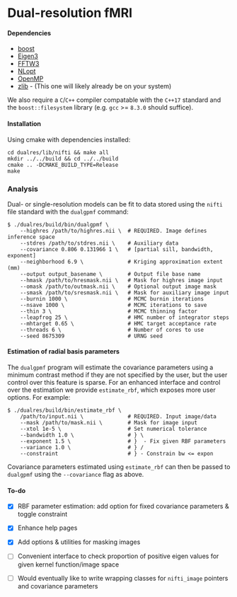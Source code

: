 
# Dual-resolution fMRI

#### Dependencies
 - [boost](https://www.boost.org/)
 - [Eigen3](http://eigen.tuxfamily.org/index.php?title=Main_Page)
 - [FFTW3](http://www.fftw.org/)
 - [NLopt](https://nlopt.readthedocs.io/en/latest/)
 - [OpenMP](https://www.openmp.org/)
 - [zlib](https://www.zlib.net/) - (This one will likely already be on
   your system)

We also require a `C`/`C++` compiler compatable with the `C++17`
standard and the `boost::filesystem` library (e.g. `gcc` >= `8.3.0`
should suffice).

 
#### Installation
Using cmake with dependencies installed:
```
cd dualres/lib/nifti && make all
mkdir ../../build && cd ../../build
cmake .. -DCMAKE_BUILD_TYPE=Release
make
```


### Analysis
Dual- or single-resolution models can be fit to data stored using the
`nifti` file standard with the `dualgpmf` command:
```
$ ./dualres/build/bin/dualgpmf \
	--highres /path/to/highres.nii \  # REQUIRED. Image defines inference space
	--stdres /path/to/stdres.nii \    # Auxiliary data
	--covariance 0.806 0.131966 1 \   # [partial sill, bandwidth, exponent]
	--neighborhood 6.9 \              # Kriging approximation extent (mm)
	--output output_basename \        # Output file base name
	--hmask /path/to/hresmask.nii \   # Mask for highres image input
	--omask /path/to/outmask.nii \    # Optional output image mask
	--smask /path/to/sresmask.nii \   # Mask for auxiliary image input
	--burnin 1000 \                   # MCMC burnin iterations
	--nsave 1000 \                    # MCMC iterations to save
	--thin 3 \                        # MCMC thinning factor
	--leapfrog 25 \                   # HMC number of integrator steps
	--mhtarget 0.65 \                 # HMC target acceptance rate
	--threads 6 \                     # Number of cores to use
	--seed 8675309                    # URNG seed
```


#### Estimation of radial basis parameters
The `dualgpmf` program will estimate the covariance parameters using a
minimum contrast method if they are not specified by the user, but the
user control over this feature is sparse. For an enhanced interface
and control over the estimation we provide `estimate_rbf`, which
exposes more user options. For example:
```
$ ./dualres/build/bin/estimate_rbf \
	/path/to/input.nii \              # REQUIRED. Input image/data
	--mask /path/to/mask.nii \        # Mask for image input
	--xtol 1e-5 \                     # Set numerical tolerance
	--bandwidth 1.0 \                 # } \
	--exponent 1.5 \                  # }  - Fix given RBF parameters
	--variance 1.0 \                  # } /
	--constraint                      # } - Constrain bw <= expon
```
Covariance parameters estimated using `estimate_rbf` can then be
passed to `dualgpmf` using the `--covariance` flag as above.

 
#### To-do
 - [x] RBF parameter estimation: add option for fixed covariance
   parameters & toggle constraint
 - [x] Enhance help pages
 - [x] Add options & utilities for masking images
 - [ ] Convenient interface to check proportion of positive eigen values
   for given kernel function/image space
 - [ ] Would eventually like to write wrapping classes for `nifti_image`
   pointers and covariance parameters

